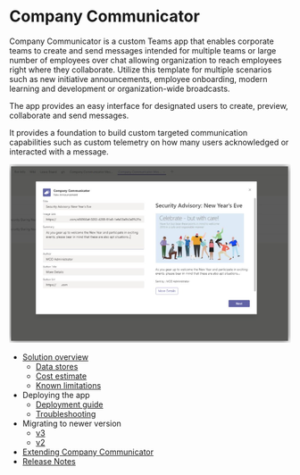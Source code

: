 # Company Communicator

Company Communicator is a custom Teams app that enables corporate teams to create and send messages intended for multiple teams or large number of employees over chat allowing organization to reach employees right where they collaborate. Utilize this template for multiple scenarios such as new initiative announcements, employee onboarding, modern learning and development or organization-wide broadcasts.  

The app provides an easy interface for designated users to create, preview, collaborate and send messages.

It provides a foundation to build custom targeted communication capabilities such as custom telemetry on how many users acknowledged or interacted with a message.

![Company Communicator compose message screen](images/CompanyCommunicatorCompose.png)

* [Solution overview](Solution-overview)
    * [Data stores](Data-stores)
    * [Cost estimate](Cost-estimate)
    * [Known limitations](Known-limitations)
* Deploying the app
    * [Deployment guide](Deployment-guide)
    * [Troubleshooting](Troubleshooting)
* Migrating to newer version
  * [v3](v3-migration-guide)
  * [v2](v2-migration-guide)
* [Extending Company Communicator](Taking-it-further)
* [Release Notes](Release-notes)
